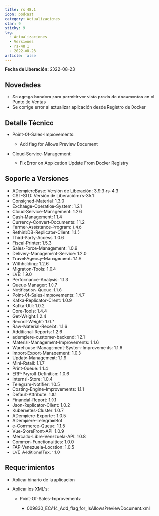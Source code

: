 ```yaml
---
title: rs-48.1
icon: podcast
category: Actualizaciones
star: 9
sticky: 9
tag:
  - Actualizaciones
  - Versiones
  - rs-48.1
  - 2022-08-23
article: false
---
```


**Fecha de Liberación:** 2022-08-23

## Novedades

- Se agrega bandera para permitir ver vista previa de documentos en el Punto de Ventas
- Se corrige error al actualizar aplicación desde Registro de Docker

## Detalle Técnico

- Point-Of-Sales-Improvements:

  - Add flag for Allows Preview Document

- Cloud-Service-Management:

  - Fix Error on Application Update From Docker Registry 
  
## Soporte a Versiones

- ADempiereBase: Versión de Liberación: 3.9.3-rs-4.3
- CST-STD: Versión de Liberación: rs-35.1
- Consigned-Material: 1.3.0
- Exchange-Operation-System: 1.2.1
- Cloud-Service-Management: 1.2.6
- Cash-Management: 1.1.4
- Currency-Convert-Documents: 1.1.2
- Farmer-Assistance-Program: 1.4.6
- RethinkDB-Replicator-Client: 1.1.5
- Third-Party-Access: 1.0.6
- Fiscal-Printer: 1.5.3
- Sales-Force-Management: 1.0.9
- Delivery-Management-Service: 1.2.0
- Travel-Agency-Management: 1.1.9
- Withholding: 1.2.6
- Migration-Tools: 1.0.4
- LVE: 1.9.0
- Performance-Analysis: 1.1.3
- Queue-Manager: 1.0.7
- Notification-Queue: 1.1.6
- Point-Of-Sales-Improvements: 1.4.7
- Kafka-Replicator-Client: 1.0.9
- Kafka-Util: 1.0.2
- Core-Tools: 1.4.4
- Get-Weight:1.2.4
- Record-Weight: 1.0.7
- Raw-Material-Receipt: 1.1.6
- Additional-Reports: 1.2.6
- adempiere-customer-backend: 1.2.1
- Material-Management-Improvements: 1.1.6
- Warehouse-Management-System-Improvements: 1.1.6
- Import-Export-Management: 1.0.3
- Update-Management: 1.1.9
- Mini-Retail: 1.1.7
- Print-Queue: 1.1.4
- ERP-Payroll-Definition: 1.0.6
- Internal-Store: 1.0.4
- Telegram-Notifier: 1.0.5
- Costing-Engine-Improvements: 1.1.1
- Default-Attribute: 1.0.1
- Financial-Report: 1.0.1
- Json-Replicator-Client: 1.0.2
- Kubernetes-Cluster: 1.0.7
- ADempiere-Exporter: 1.0.5
- ADempiere-TelegramBot
- e-Commerce-Queue: 1.1.5
- Vue-StoreFront-API: 1.0.9
- Mercado-Libre-Venezuela-API: 1.0.8
- Common-Functionalities: 1.0.0
- FAP-Venezuela-Location: 1.0.5
- LVE-AdditionalTax: 1.1.0

## Requerimientos

- Aplicar binario de la aplicación
- Aplicar los XML's:

  - Point-Of-Sales-Improvements:

    - 009830_ECA14_Add_flag_for_IsAllowsPreviewDocument.xml
